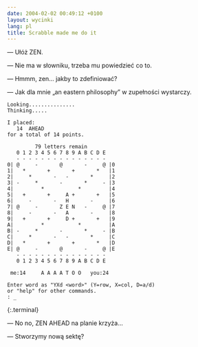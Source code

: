 ```yaml
---
date: 2004-02-02 00:49:12 +0100
layout: wycinki
lang: pl
title: Scrabble made me do it
---
```


— Ułóż ZEN.

— Nie ma w słowniku, trzeba mu powiedzieć co to.

— Hmmm, zen… jakby to zdefiniować?

— Jak dla mnie „an eastern philosophy” w zupełności wystarczy.

~~~
Looking...............
Thinking.....

I placed:
   14  AHEAD
for a total of 14 points.

         79 letters remain
   0 1 2 3 4 5 6 7 8 9 A B C D E
   - - - - - - - - - - - - - - -
0| @     -       @       -     @ |0
1|   *       +       +       *   |1
2|     *       -   -       *     |2
3| -     *       -       *     - |3
4|         *           *         |4
5|   +       +     A +       +   |5
6|     -       -   H       -     |6
7| @     -       Z E N   -     @ |7
8|     -       -   A       -     |8
9|   +       +     D +       +   |9
A|         *           *         |A
B| -     *       -       *     - |B
C|     *       -   -       *     |C
D|   *       +       +       *   |D
E| @     -       @       -     @ |E
   - - - - - - - - - - - - - - -
   0 1 2 3 4 5 6 7 8 9 A B C D E

 me:14     A A A A T O O   you:24

Enter word as "YXd <word>" (Y=row, X=col, D=a/d)
or "help" for other commands.
: _
~~~
{:.terminal}

— No no, ZEN AHEAD na planie krzyża…

— Stworzymy nową sektę?

